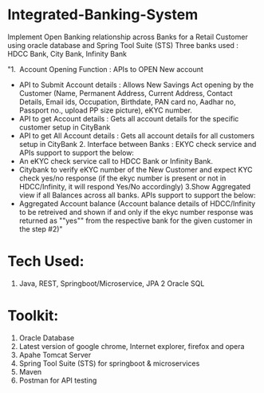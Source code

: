 # Integrated-Banking-System
Implement Open Banking relationship across Banks for a Retail Customer using oracle database and Spring Tool Suite (STS)
Three banks used : HDCC Bank, City Bank, Infinity Bank

"1.  Account Opening Function : APIs to OPEN New account 
- API to Submit Account details : Allows New Savings Act opening by the Customer (Name, Permanent Address, Current Address, Contact Details, Email ids, Occupation, Birthdate, PAN card no, Aadhar no, Passport no., upload PP size picture), eKYC number.
- API to get Account details :  Gets all account details for the specific customer setup in CityBank
- API to get All Account details :  Gets all account details for all customers setup in CityBank
2. Interface between Banks : EKYC check service and APIs support to support the below:
- An eKYC check service call to HDCC Bank or Infinity Bank.
- Citybank to verify eKYC number of the New Customer and expect KYC check yes/no response (if the ekyc number is present or not in HDCC/Infinity, it will respond Yes/No accordingly)
3.Show Aggregated view if all Balances across all banks. APIs support to support the below:
- Aggregated Account balance (Account balance details of HDCC/Infinity to be retreived and shown if and only if the ekyc number response was returned as ""yes"" from the respective bank for the given customer in the step #2)"						


# Tech Used:
1. Java, REST, Springboot/Microservice, JPA
2  Oracle SQL

# Toolkit:
1. Oracle Database
2. Latest version of google chrome, Internet explorer, firefox and opera
3. Apahe Tomcat Server
4. Spring Tool Suite (STS) for springboot & microservices
5. Maven
6. Postman for API testing
